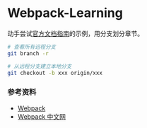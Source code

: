 # Webpack-Learning

动手尝试[官方文档指南](https://webpack.js.org)的示例，用分支划分章节。

```bash
# 查看所有远程分支
git branch -r

# 从远程分支建立本地分支
git checkout -b xxx origin/xxx
```

### 参考资料
- [Webpack](https://webpack.js.org)
- [Webpack 中文网](https://www.webpackjs.com)